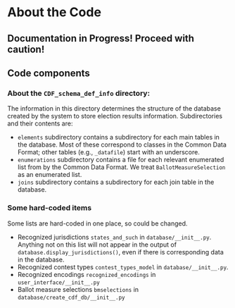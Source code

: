 # About the Code 

## Documentation in Progress! Proceed with caution!

## Code components
### About the `CDF_schema_def_info` directory:
The information in this directory determines the structure of the database created by the system to store election results information. Subdirectories and their contents are:
 * `elements` subdirectory contains a subdirectory for each main tables in the database. Most of these correspond to classes in the Common Data Format; other tables (e.g., `_datafile`) start with an underscore. 
 * `enumerations` subdirectory contains a file for each relevant enumerated list from by the Common Data Format. We treat `BallotMeasureSelection` as an enumerated list.
 * `joins` subdirectory contains a subdirectory for each join table in the database.
 
 ### Some hard-coded items
 Some lists are hard-coded in one place, so could be changed.
  * Recognized jurisdictions `states_and_such` in `database/__init__.py`. Anything not on this list will not appear in the output of `database.display_jurisdictions()`, even if there is corresponding data in the database.
  * Recognized contest types `contest_types_model` in `database/__init__.py`.
  * Recognized encodings `recognized_encodings` in `user_interface/__init__.py`
  * Ballot measure selections `bmselections` in `database/create_cdf_db/__init__.py`
  
  

